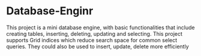 # Database-Enginr
This project is a mini database engine, with basic functionalities that include creating tables, inserting, deleting, updating and selecting. This project supports Grid indices which reduce search space for common select queries. They could also be used to insert, update, delete more efficiently
